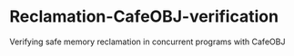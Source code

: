 # Reclamation-CafeOBJ-verification
Verifying safe memory reclamation in concurrent programs with CafeOBJ
